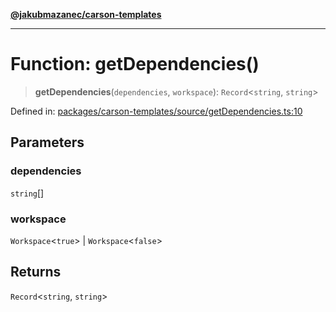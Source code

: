 [**@jakubmazanec/carson-templates**](../README.md)

---

# Function: getDependencies()

> **getDependencies**(`dependencies`, `workspace`): `Record`\<`string`, `string`\>

Defined in:
[packages/carson-templates/source/getDependencies.ts:10](https://github.com/jakubmazanec/tools/blob/a1a5edf56256b0aa4e209cc73bc7a07f5d7fc236/packages/carson-templates/source/getDependencies.ts#L10)

## Parameters

### dependencies

`string`[]

### workspace

`Workspace`\<`true`\> | `Workspace`\<`false`\>

## Returns

`Record`\<`string`, `string`\>
